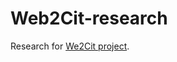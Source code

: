 # Web2Cit-research

Research for [We2Cit project](https://meta.wikimedia.org/wiki/Grants:Project/Diegodlh/Web2Cit:_Visual_Editor_for_Citoid_Web_Translators).

